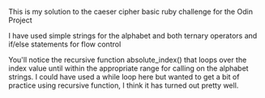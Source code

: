 This is my solution to the caeser cipher basic ruby challenge for the Odin Project

I have used simple strings for the alphabet and both ternary operators and if/else statements for flow control

You'll notice the recursive function absolute_index() that loops over the index value until within the appropriate range for calling on the alphabet strings. I could have used a while loop here but wanted to get a bit of practice using recursive function, I think it has turned out pretty well.